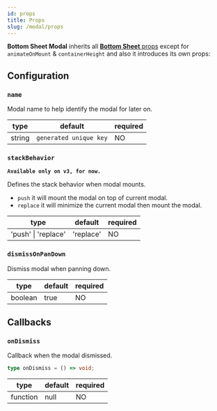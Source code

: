 ```yaml
---
id: props
title: Props
slug: /modal/props
---
```


**Bottom Sheet Modal** inherits all [**Bottom Sheet** props](../props) except for `animateOnMount` & `containerHeight` and also it introduces its own props:

## Configuration

### `name`

Modal name to help identify the modal for later on.

| type   | default                | required |
| ------ | ---------------------- | -------- |
| string | `generated unique key` | NO       |

### `stackBehavior`

**`Available only on v3, for now.`**

Defines the stack behavior when modal mounts.

- `push` it will mount the modal on top of current modal.
- `replace` it will minimize the current modal then mount the modal.

| type                | default   | required |
| ------------------- | --------- | -------- |
| 'push' \| 'replace' | 'replace' | NO       |

### `dismissOnPanDown`

Dismiss modal when panning down.

| type    | default | required |
| ------- | ------- | -------- |
| boolean | true    | NO       |

## Callbacks

### `onDismiss`

Callback when the modal dismissed.

```ts
type onDismiss = () => void;
```

| type     | default | required |
| -------- | ------- | -------- |
| function | null    | NO       |
